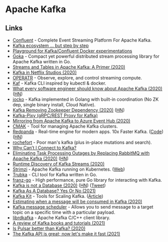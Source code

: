 # Apache Kafka

## Links

* [Confluent](https://www.confluent.io) - Complete Event Streaming Platform For Apache Kafka.
* [Kafka ecosystem ... but step by step](https://github.com/framiere/a-kafka-story)
* [Playground for Kafka/Confluent Docker experimentations](https://github.com/vdesabou/kafka-docker-playground)
* [Goka](https://github.com/lovoo/goka) - Compact yet powerful distributed stream processing library for Apache Kafka written in Go.
* [Streams and Tables in Apache Kafka: A Primer (2020)](https://www.confluent.io/blog/kafka-streams-tables-part-1-event-streaming/)
* [Kafka in Netflix Studios (2020)](https://www.confluent.io/blog/how-kafka-is-used-by-netflix/)
* [OPERATR](https://operatr.io) - Observe, explore, and control streaming compute.
* [Kaf](https://github.com/birdayz/kaf) - Kafka CLI inspired by kubectl & docker.
* [What every software engineer should know about Apache Kafka (2020)](https://www.michael-noll.com/blog/2020/01/16/what-every-software-engineer-should-know-about-apache-kafka-fundamentals/) ([HN](https://news.ycombinator.com/item?id=23206566))
* [jocko](https://github.com/travisjeffery/jocko) - Kafka implemented in Golang with built-in coordination (No ZK dep, single binary install, Cloud Native).
* [Kafka Removing Zookeeper Dependency (2020)](https://www.confluent.io/blog/removing-zookeeper-dependency-in-kafka/) ([HN](https://news.ycombinator.com/item?id=23207377))
* [Kafka-Pixy (gRPC/REST Proxy for Kafka)](https://github.com/mailgun/kafka-pixy)
* [Mirroring from Apache Kafka to Azure Event Hub (2020)](https://strimzi.io/blog/2020/05/14/mirror-kafka-eventhub/)
* [CMAK](https://github.com/yahoo/CMAK) - Tool for managing Apache Kafka clusters.
* [Redpanda](https://vectorized.io) - Real-time engine for modern apps. 10x Faster Kafka. ([Code](https://github.com/vectorizedio/redpanda)) ([HN](https://news.ycombinator.com/item?id=25075739))
* [rochefort](https://github.com/jackdoe/rochefort) - Poor man's kafka (plus in-place mutations and search).
* [Why Can’t I Connect to Kafka?](https://www.confluent.io/blog/kafka-client-cannot-connect-to-broker-on-aws-on-docker-etc/)
* [Eliminating Task Processing Outages by Replacing RabbitMQ with Apache Kafka (2020)](https://doordash.engineering/2020/09/03/eliminating-task-processing-outages-with-kafka/) ([HN](https://news.ycombinator.com/item?id=24699534))
* [Runtime Discovery of Kafka Streams (2020)](https://www.youtube.com/watch?v=685MVJX9r5M)
* [Strimzi](https://github.com/strimzi/strimzi-kafka-operator) - Apache Kafka running on Kubernetes. ([Web](https://strimzi.io))
* [Trubka](https://github.com/xitonix/trubka) - CLI tool for Kafka written in Go.
* [franz-go](https://github.com/twmb/franz-go) - High performance, pure Go library for interacting with Kafka.
* [Kafka is not a Database (2020)](https://materialize.com/kafka-is-not-a-database/) ([HN](https://news.ycombinator.com/item?id=25346851)) ([Tweet](https://twitter.com/martinkl/status/1336336852890963977))
* [Kafka As A Database? Yes Or No (2021)](https://davidxiang.com/2021/01/10/kafka-as-a-database/)
* [Kafka Kit](https://github.com/DataDog/kafka-kit) - Tools for Scaling Kafka. ([Article](https://www.datadoghq.com/blog/engineering/introducing-kafka-kit-tools-for-scaling-kafka/))
* [Estimating when a message will be consumed in Kafka (2020)](https://techblog.cdiscount.com/estimating-when-a-message-will-be-consumed-in-kafka/)
* [Kafka message scheduler](https://github.com/etf1/kafka-message-scheduler) - Allows you to send message to a target topic on a specific time with a particular payload.
* [librdkafka](https://github.com/edenhill/librdkafka) - Apache Kafka C/C++ client library.
* [A review of Kafka books and tutorials (2021)](https://stambros.medium.com/the-ultimate-knowledge-trove-2bed285dc23e)
* [Is Pulsar better than Kafka? (2020)](https://www.kai-waehner.de/blog/2020/06/09/apache-kafka-versus-apache-pulsar-event-streaming-comparison-features-myths-explored/)
* [The Kafka API is great; now let's make it fast (2021)](https://vectorized.io/blog/fast-and-safe/)
